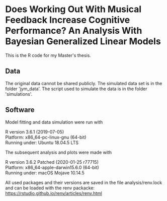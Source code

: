# Does Working Out With Musical Feedback Increase Cognitive Performance? An Analysis With Bayesian Generalized Linear Models

This is the R code for my Master's thesis.

## Data

The original data cannot be shared publicly. The simulated data set is in the folder 'jym_data'.
The script used to simulate the data is in the folder 'simulations'.


## Software

Model fitting and data simulation were run with

R version 3.6.1 (2019-07-05) \
Platform: x86_64-pc-linux-gnu (64-bit) \
Running under: Ubuntu 18.04.5 LTS 


The subsequent analysis and plots were made with 

R version 3.6.2 Patched (2020-01-25 r77715) \
Platform: x86_64-apple-darwin15.6.0 (64-bit) \
Running under: macOS Mojave 10.14.5 

All used packages and their versions are saved in the file analysis/renv.lock and can be loaded with the renv packacke: https://rstudio.github.io/renv/articles/renv.html
